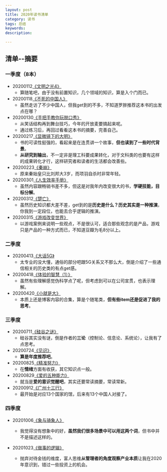```yaml
---
layout: post   
title: 2020年读书清单    
category: 读书    
tags: 总结    
keywords:      
description:

---
```


## 清单--摘要

### 一季度（8本）

+ 20200112[《文明之光4》](https://www.jianshu.com/p/b200cdd7fcb6)
  + 算随笔吧，由于没有前置知识，几个领域的知识，算是入个门而已。
+ 20200118[《不死的中国人》](https://www.jianshu.com/p/7e66044288d2)
  + 虽然走访了不少中国人，但我get到的不多，不知道罗胖推荐这本书的出发点在哪？
+ 20200130[《手把手教你玩脱口秀》](https://www.jianshu.com/p/7ec335c7646d)
  + 从笑话结构再到舞台技巧，今年的开放麦要搞起来呢。
  + 通过练习后，再回过看看这本书的摘要，完善自己。
+ 20200217[《显微镜下的大明》](https://www.jianshu.com/p/686a70e8f0b0)
  + 书的可读性挺强的，看起来是在连贯讲一个故事，**但也读到了一些时代背景**。
  + **从研究到输出**，不一定非是理工科要成果转化，对于文科类的也要有这样的成果转化才行，这样研究者和读者的生活都会改善些。
+ 20200223[《秦崩》](https://www.jianshu.com/p/e6640736518f)
  + 原来秦始皇只比刘邦大3岁，而项羽自杀时非常年轻。
+ 20200301[《人生效率手册》](https://www.jianshu.com/p/0d10f50b7601)
  + 虽然内容跟畅销书差不多，但这是对我年内改变很大的书，**学硬技能，目标分解**。
+ 20200312[《楚亡》](https://www.jianshu.com/p/ece3b8c047de)
  + 虽然历史知识都大差不差，get到的是**历史是什么？历史其实是一种推演**，你我到一定段位，也能去合乎逻辑的推演。
+ 20200315[《游戏改变世界》](https://www.jianshu.com/p/367d3f8c4610)
  + 以游戏案例来说明一些观点，不是很认可，适合那些观念的是产品，游戏只是产品的一种方式而已，不知道豆瓣为毛8分以上。

### 二季度

+ 20200413[《大话5G》](https://www.jianshu.com/p/b6131d79315f)
  + 太专业的没大懂，通俗的部分吧跟5G关系又不那么大，倒是介绍了一些通信相关的历史类的有点get感。
+ 20200418[《体验的智慧（1）》](https://www.jianshu.com/p/153d4676b806)
  + 虽然有些理解感觉伪科学点了呢，但考虑到可以在公司宣贯，也表示理解。
+ 20200420[《小就是大》](https://www.jianshu.com/p/d7b81b12d4ed)
  + 本质上还是博客内容的合集，算是个随笔类，**但有些item还是促进了我的思考**。

### 三季度

+ 20200711[《硅谷之谜》](https://www.jianshu.com/p/495ea400beee)
  + 硅谷其实没有谜，倒是作者的**三论**（控制论、信息论、系统论），让我有了点思考。
+ 20200724[《见识》](https://www.jianshu.com/p/fc26cfabe7e4)
  + **算是年度推荐吧**。
+ 20200825[《精准努力》](https://www.jianshu.com/p/3d0fe3bd9dbe)
  + 在**情绪**方面有收获，其它知识点一般。
+ 20200829[《爱的五种能力》](https://www.jianshu.com/p/c1b44c784c04)
  + 就当是**爱的意识觉醒吧**，其实还要常读摘要，常读常新。
+ 20200912[《广州十三行》](https://www.jianshu.com/p/34ca12f3c6e5)
  + 最开始是对应13个国家的馆，后来有13个中国人对接了。

### 四季度

+ 20201006[《象与骑象人》](https://www.jianshu.com/p/5ab3a71334fe)
  + 我觉得没有想象中的好，**虽然我们很多场景中可以用这两个词**，但书中并不是描述这样的。

+ 20201023[《做事的逻辑》](https://www.jianshu.com/p/5e1586bda99e)
  + 抛弃对待金钱的维度，富人思维**从管理者的角度观察产业本质**让我在2020年意识到，错过一些投资上的机会。